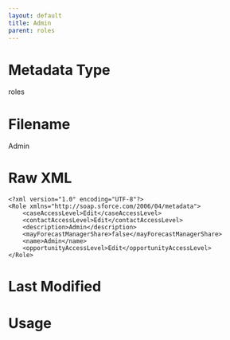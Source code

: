 ```yaml
---
layout: default
title: Admin
parent: roles
---
```

# Metadata Type
roles


# Filename 
Admin


# Raw XML
```
<?xml version="1.0" encoding="UTF-8"?>
<Role xmlns="http://soap.sforce.com/2006/04/metadata">
    <caseAccessLevel>Edit</caseAccessLevel>
    <contactAccessLevel>Edit</contactAccessLevel>
    <description>Admin</description>
    <mayForecastManagerShare>false</mayForecastManagerShare>
    <name>Admin</name>
    <opportunityAccessLevel>Edit</opportunityAccessLevel>
</Role>
```


# Last Modified


# Usage
